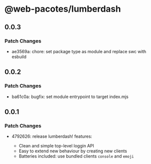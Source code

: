 # @web-pacotes/lumberdash

## 0.0.3

### Patch Changes

- ae3569a: chore: set package type as module and replace swc with esbuild

## 0.0.2

### Patch Changes

- ba61c0a: bugfix: set module entrypoint to target index.mjs

## 0.0.1

### Patch Changes

- 4792626: release lumberdash!
  features:

  - Clean and simple top-level loggin API
  - Easy to extend new behaviour by creating new clients
  - Batteries included: use bundled clients `console` and `emoji`
